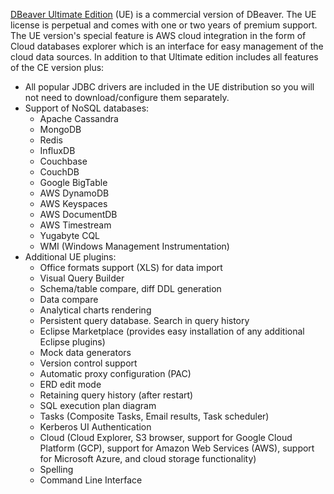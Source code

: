 <a href="https://dbeaver.com">DBeaver Ultimate Edition</a> (UE) is a commercial version of DBeaver. The UE license is perpetual and comes with one or two years of premium support.  
The UE version's special feature is AWS cloud integration in the form of Cloud databases explorer which is an interface for easy management of the cloud data sources. In addition to that Ultimate edition includes all features of the CE version plus: 


- All popular JDBC drivers are included in the UE distribution so you will not need to download/configure them separately.
- Support of NoSQL databases:
  - Apache Cassandra
  - MongoDB
  - Redis
  - InfluxDB
  - Couchbase
  - CouchDB
  - Google BigTable
  - AWS DynamoDB
  - AWS Keyspaces
  - AWS DocumentDB
  - AWS Timestream
  - Yugabyte CQL
  - WMI (Windows Management Instrumentation)
- Additional UE plugins:
  - Office formats support (XLS) for data import
  - Visual Query Builder
  - Schema/table compare, diff DDL generation
  - Data compare
  - Analytical charts rendering
  - Persistent query database. Search in query history
  - Eclipse Marketplace (provides easy installation of any additional Eclipse plugins)
  - Mock data generators
  - Version control support
  - Automatic proxy configuration (PAC)
  - ERD edit mode 
  - Retaining query history (after restart)
  - SQL execution plan diagram
  - Tasks (Composite Tasks, Email results, Task scheduler)
  - Kerberos UI Authentication
  - Cloud (Cloud Explorer, S3 browser, support for Google Cloud Platform (GCP), support for Amazon Web Services (AWS), support for Microsoft Azure, and cloud storage functionality)
  - Spelling
  - Command Line Interface